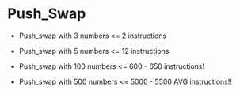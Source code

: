 # Push_Swap

- Push_swap with 3 numbers <= 2 instructions

- Push_swap with 5 numbers <= 12 instructions

- Push_swap with 100 numbers <= 600 - 650 instructions!

- Push_swap with 500 numbers <= 5000 - 5500 AVG instructions!!

